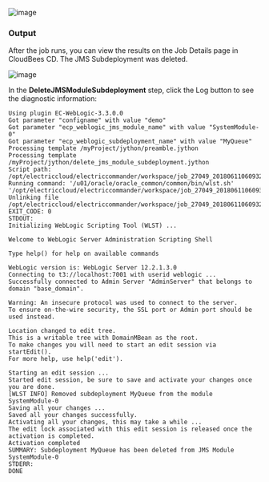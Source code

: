 
![image](images/DeleteSubdeployment/Form.png)


### Output

After the job runs, you can view the results on the Job Details page in CloudBees CD. The JMS Subdeployment was deleted.


![image](images/DeleteSubdeployment/Summary.png)


In the **DeleteJMSModuleSubdeployment** step, click the Log button to see the diagnostic information:


    Using plugin EC-WebLogic-3.3.0.0
    Got parameter "configname" with value "demo"
    Got parameter "ecp_weblogic_jms_module_name" with value "SystemModule-0"
    Got parameter "ecp_weblogic_subdeployment_name" with value "MyQueue"
    Processing template /myProject/jython/preamble.jython
    Processing template /myProject/jython/delete_jms_module_subdeployment.jython
    Script path: /opt/electriccloud/electriccommander/workspace/job_27049_20180611060932/exec_313584566273004.jython
    Running command: '/u01/oracle/oracle_common/common/bin/wlst.sh' '/opt/electriccloud/electriccommander/workspace/job_27049_20180611060932/exec_313584566273004.jython'
    Unlinking file /opt/electriccloud/electriccommander/workspace/job_27049_20180611060932/exec_313584566273004.jython
    EXIT_CODE: 0
    STDOUT:
    Initializing WebLogic Scripting Tool (WLST) ...

    Welcome to WebLogic Server Administration Scripting Shell

    Type help() for help on available commands

    WebLogic version is: WebLogic Server 12.2.1.3.0
    Connecting to t3://localhost:7001 with userid weblogic ...
    Successfully connected to Admin Server "AdminServer" that belongs to domain "base_domain".

    Warning: An insecure protocol was used to connect to the server.
    To ensure on-the-wire security, the SSL port or Admin port should be used instead.

    Location changed to edit tree.
    This is a writable tree with DomainMBean as the root.
    To make changes you will need to start an edit session via startEdit().
    For more help, use help('edit').

    Starting an edit session ...
    Started edit session, be sure to save and activate your changes once you are done.
    [WLST INFO] Removed subdeployment MyQueue from the module SystemModule-0
    Saving all your changes ...
    Saved all your changes successfully.
    Activating all your changes, this may take a while ...
    The edit lock associated with this edit session is released once the activation is completed.
    Activation completed
    SUMMARY: Subdeployment MyQueue has been deleted from JMS Module SystemModule-0
    STDERR:
    DONE

